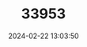 ---
title: "33953"
category: "Prosopis alba"
draft: false
date: 2024-02-22 13:03:50
languages:
  Spanish; Castilian: ["Algarrobo Blanco", "Ibopé-pará"]
---